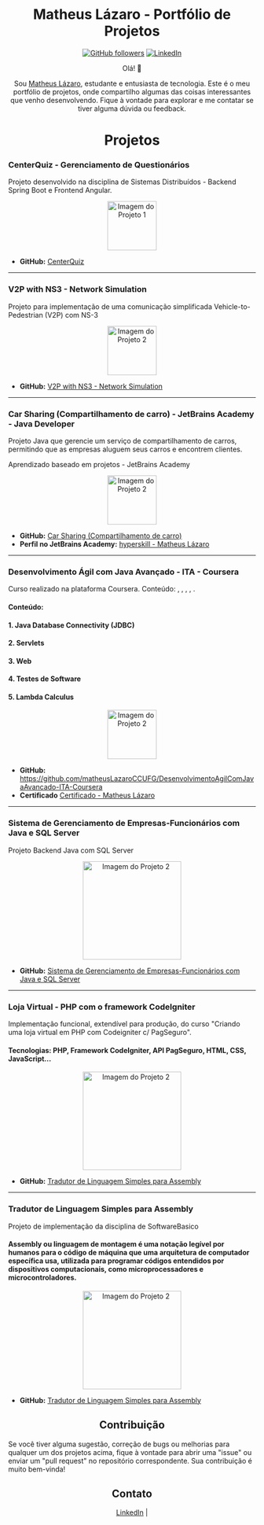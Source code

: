 <!-- Seção de Cabeçalho -->
<h1 align="center">Matheus Lázaro - Portfólio de Projetos</h1>

<p align="center">
  <a href="https://github.com/matheusLazaroCC-UFG"><img alt="GitHub followers" src="https://img.shields.io/github/followers/matheusLazaroCC-UFG?style=social"></a>
  <a href="https://www.linkedin.com/in/matheus-l%C3%A1zaro-244957b8/"><img alt="LinkedIn" src="https://img.shields.io/badge/-Matheus Lázaro-blue?style=flat-square&logo=Linkedin&logoColor=white"></a>
</p>

<!-- Seção de Introdução -->
<p align="center">Olá! 👋</p>

<p align="center">
Sou <a href="#">Matheus Lázaro</a>, estudante e entusiasta de tecnologia. Este é o meu portfólio de projetos, onde compartilho algumas das coisas interessantes que venho desenvolvendo. Fique à vontade para explorar e me contatar se tiver alguma dúvida ou feedback.
</p>

<!-- Seção de Projetos -->
<h1 align="center">Projetos</h1>

<!-- Projeto 1 -->
<h3>CenterQuiz - Gerenciamento de Questionários</h3>
<p>
  Projeto desenvolvido na disciplina de Sistemas Distribuídos - Backend Spring Boot e Frontend Angular.
</p>

<p align="center">
  <img style="width:100px;" src="https://avatars.githubusercontent.com/u/117959624?s=200&v=4" alt="Imagem do Projeto 1" width="400">
</p>

<ul>
  <li>
    <strong>GitHub:</strong>
    <a href="https://github.com/SD-20221-2/Time-4-CenterQuiz-GerenciamentoDeQuestionarios/tree/main">CenterQuiz</a>
  </li>
</ul>

<hr/>
<!-- Projeto 2 -->
<h3>V2P with NS3 - Network Simulation</h3>
<p>
  Projeto para implementação de uma comunicação simplificada Vehicle-to-Pedestrian (V2P) com NS-3
</p>

<p align="center">
  <img style="width:100px;" src="https://avatars.githubusercontent.com/u/140438072?s=200&v=4" alt="Imagem do Projeto 2" width="400">
</p>

<ul>
  <li>
    <strong>GitHub:</strong>
    <a href="https://github.com/V2P-NS3-NetworkSimulation/v2p-ns3-simulation">V2P with NS3 - Network Simulation</a>
  </li>
</ul>

<hr/>
<!-- Projeto 3 -->
<h3>Car Sharing (Compartilhamento de carro) - JetBrains Academy - Java Developer</h3>
<p>
  Projeto Java que gerencie um serviço de compartilhamento de carros, permitindo que as empresas aluguem seus carros e encontrem clientes.

  Aprendizado baseado em projetos - JetBrains Academy
</p>

<p align="center">
  <img style="width:100px;" src="https://lp.jetbrains.com/static/2022/01/10/155557-0.46852142.png" alt="Imagem do Projeto 2" width="400">
</p>

<ul>
  <li>
    <strong>GitHub:</strong>
    <a href="https://github.com/matheusLazaroCCUFG/JavaDeveloper-Tutorial-Projetos-JetbrainsAcademy/tree/main/3-Hard/Projeto1-CarSharing">Car Sharing (Compartilhamento de carro)</a>
  </li>
    <li>
    <strong>Perfil no JetBrains Academy:</strong>
    <a href="https://hyperskill.org/profile/144157174">hyperskill - Matheus Lázaro</a>
  </li>
  
</ul>

<hr/>
<!-- Projeto 4 -->
<h3>Desenvolvimento Ágil com Java Avançado - ITA - Coursera</h3>
<p>
  Curso realizado na plataforma Coursera.
  Conteúdo: , , , , .
</p>
<h4>Conteúdo:</h4>
<h4>1. Java Database Connectivity (JDBC)</h4>
<h4>2. Servlets</h4>
<h4>3. Web</h4>
<h4>4. Testes de Software</h4>
<h4>5. Lambda Calculus</h4>

<p align="center">
  <img style="width:100px;" src="https://coursera-university-assets.s3.amazonaws.com/d8/b56970e03e11e5b08f85a2edf0fe5f/logo_ita--Squared--360x360.png" alt="Imagem do Projeto 2" width="400">
</p>

<ul>
  <li>
    <strong>GitHub:</strong>
    <a href="https://github.com/matheusLazaroCCUFG/DesenvolvimentoAgilComJavaAvancado-ITA-Coursera">https://github.com/matheusLazaroCCUFG/DesenvolvimentoAgilComJavaAvancado-ITA-Coursera</a>
  </li>
    <li>
    <strong>Certificado</strong>
    <a href="https://www.coursera.org/account/accomplishments/certificate/2J6RUSSJ6BXA">Certificado - Matheus Lázaro</a>
  </li>
  
</ul>

<hr/>
<!-- Projeto 5 -->
<h3>Sistema de Gerenciamento de Empresas-Funcionários com Java e SQL Server</h3>
<p>
  Projeto Backend Java com SQL Server
</p>

<p align="center">
  <img style="width:200px;" src="https://raw.githubusercontent.com/matheusLazaroCCUFG/tf-poo-20201/main/docs/DiagramaUMLSistemaDeFuncionarios.png" alt="Imagem do Projeto 2" width="400">
</p>

<ul>
  <li>
    <strong>GitHub:</strong>
    <a href="https://github.com/matheusLazaroCCUFG/tf-poo-20201/tree/main">Sistema de Gerenciamento de Empresas-Funcionários com Java e SQL Server</a>
  </li>
  
</ul>


<hr/>
<!-- Projeto 6 -->
<h3>Loja Virtual - PHP com o framework CodeIgniter</h3>
<p>
  Implementação funcional, extendível para produção, do curso "Criando uma loja virtual em PHP com Codeigniter c/ PagSeguro". 
</p>
<h4><b>Tecnologias: </b>PHP, Framework CodeIgniter, API PagSeguro, HTML, CSS, JavaScript...</h4>

<p align="center">
  <img style="width:200px;" src="https://drive.google.com/uc?id=1q81TN0nru9w0bQWlRmc1E1_PnHAUQ0GJ
" alt="Imagem do Projeto 2" width="400">
</p>

<ul>
  <li>
    <strong>GitHub:</strong>
    <a href="https://github.com/matheusLazaroCCUFG/projetoSoftwareBasico-TradutorDeLinguagemSimplesParaAssembly">Tradutor de Linguagem Simples para Assembly</a>
  </li>
  
</ul>



<hr/>
<!-- Projeto 6 -->
<h3>Tradutor de Linguagem Simples para Assembly</h3>
<p>
  Projeto de implementação da disciplina de SoftwareBasico
</p>
<h4>Assembly ou linguagem de montagem é uma notação legível por humanos para o código de máquina que uma arquitetura de computador específica usa, utilizada para programar códigos entendidos por dispositivos computacionais, como microprocessadores e microcontroladores.</h4>

<p align="center">
  <img style="width:200px;" src="https://content.invisioncic.com/u323382/monthly_2017_11/thumb.jpg.977e49122278f1406c6db1817b6c2ff3.jpg" alt="Imagem do Projeto 2" width="400">
</p>

<ul>
  <li>
    <strong>GitHub:</strong>
    <a href="https://github.com/matheusLazaroCCUFG/projetoSoftwareBasico-TradutorDeLinguagemSimplesParaAssembly">Tradutor de Linguagem Simples para Assembly</a>
  </li>
  
</ul>


<!-- Seção de Contribuição -->
<h2 align="center">Contribuição</h2>

<p>
  Se você tiver alguma sugestão, correção de bugs ou melhorias para qualquer um dos projetos acima, fique à vontade para abrir uma "issue" ou enviar um "pull request" no repositório correspondente. Sua contribuição é muito bem-vinda!
</p>

<!-- Seção de Contato -->
<h2 align="center">Contato</h2>

<p align="center">
  <a href="https://www.linkedin.com/in/matheus-l%C3%A1zaro-244957b8/">LinkedIn</a> |
</p>
